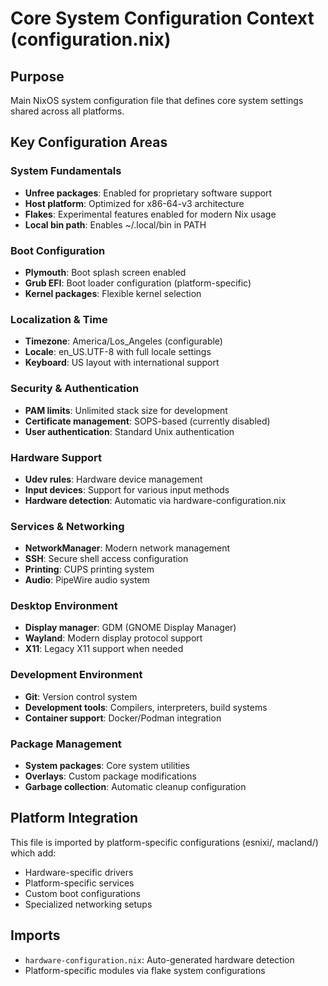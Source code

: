 # Core System Configuration Context (configuration.nix)

## Purpose
Main NixOS system configuration file that defines core system settings shared across all platforms.

## Key Configuration Areas

### System Fundamentals
- **Unfree packages**: Enabled for proprietary software support
- **Host platform**: Optimized for x86-64-v3 architecture
- **Flakes**: Experimental features enabled for modern Nix usage
- **Local bin path**: Enables ~/.local/bin in PATH

### Boot Configuration
- **Plymouth**: Boot splash screen enabled
- **Grub EFI**: Boot loader configuration (platform-specific)
- **Kernel packages**: Flexible kernel selection

### Localization & Time
- **Timezone**: America/Los_Angeles (configurable)
- **Locale**: en_US.UTF-8 with full locale settings
- **Keyboard**: US layout with international support

### Security & Authentication
- **PAM limits**: Unlimited stack size for development
- **Certificate management**: SOPS-based (currently disabled)
- **User authentication**: Standard Unix authentication

### Hardware Support
- **Udev rules**: Hardware device management
- **Input devices**: Support for various input methods
- **Hardware detection**: Automatic via hardware-configuration.nix

### Services & Networking
- **NetworkManager**: Modern network management
- **SSH**: Secure shell access configuration
- **Printing**: CUPS printing system
- **Audio**: PipeWire audio system

### Desktop Environment
- **Display manager**: GDM (GNOME Display Manager)
- **Wayland**: Modern display protocol support
- **X11**: Legacy X11 support when needed

### Development Environment
- **Git**: Version control system
- **Development tools**: Compilers, interpreters, build systems
- **Container support**: Docker/Podman integration

### Package Management
- **System packages**: Core system utilities
- **Overlays**: Custom package modifications
- **Garbage collection**: Automatic cleanup configuration

## Platform Integration
This file is imported by platform-specific configurations (esnixi/, macland/) which add:
- Hardware-specific drivers
- Platform-specific services
- Custom boot configurations
- Specialized networking setups

## Imports
- `hardware-configuration.nix`: Auto-generated hardware detection
- Platform-specific modules via flake system configurations
